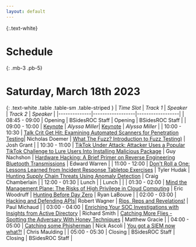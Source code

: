 ```yaml
---
layout: default
---
```

{:.text-white}
# Schedule

{: .mb-3 .pb-5}
# Saturday, March 18th 2023

{: .text-white .table .table-sm .table-striped }
| *Time Slot*  | *Track 1* | *Speaker* | *Track 2* | *Speaker* | 
|--------------|------------------|------------------|
| 08:45 - 09:00 | Opening | BSidesROC Staff | Opening | BSidesROC Staff |
| 09:00 - 10:00 | [Keynote](/speakers#keynote---alyssa-miller) | *Alyssa Miller*| [Keynote](/speakers#keynote---alyssa-miller) | *Alyssa Miller* |
| 10:00 - 10:30 | [Talk Crit Get Hit: Examining Automated Scanners for Penetration Testing](/talks#talk_crit_get_hit)| Nicholas Doemer | [What The Fuzz? Introduction to Fuzz Testing)](/talks#what_the_fuzz) | Josh Grant |
| 10:30 - 11:00 | [TikTok Under Attack: Attacker Uses a Popular TikTok Challenge to Lure Users Into Installing Malicious Package](/talks#tiktok_under_attack) | Guy Nachshon | [Hardware Hacking: A Brief Primer on Reverse Engineering Bluetooth Transmissions](/talks#hardware_hacking) | Edward Warren |
| 11:00 - 12:00 | [Don't Roll a One: Lessons Learned from Incident Response Tabletop Exercises](/talks#dont_roll_a_one) | Tyler Hudak | [Hunting Supply Chain Threats Using Anomaly Detection](/talks#hunting_supply_chain_threats) |  Craig Chamberlain  |
| 12:00 - 01:30 | Lunch | | Lunch | | 
| 01:30 - 02:00 | [Mind the Management Plane: The Risks of High Privilege in Cloud Computing](/talks#mind_the_management_plane) | Eric Woodruff | [Hunting Before Day Zero](/talks#hunting_before_zero_day) | Ryan LaBouve |
| 02:00 - 03:00 | [Hacking and Defending APIs](/talks#hacking_defending_apis)| Robert Wagner | [Rips, Reps and Revelations!](/talks#rips_reps) | Paul Michaud |
| 03:00 - 04:00 | [Enriching Your SOC Investigations with Insights from Active Directory](/talks#enriching_your_soc) | Richard Smith | [Catching More Flies - Spotting the Adversary With Honey Techniques](/talks#catching_more_flies) | Matthew Gracie |
| 04:00 - 05:00 | [Catching some Phisherman](/talks#catching_some_phisherman) | Nick Ascoli | [You got a SIEM now what?!](/talks#youve_got_a_siem) | Chris Maulding | 
| 05:00 - 05:30 | Closing | BSidesROC Staff | Closing | BSidesROC Staff |
